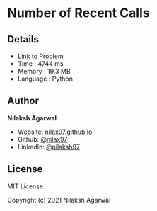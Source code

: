 # Number of Recent Calls


## Details

* [Link to Problem](https://leetcode.com/problems/number-of-recent-calls/)
* Time : 4744 ms
* Memory : 19.3 MB
* Language : Python

## Author

**Nilaksh Agarwal**

* Website: [nilax97.github.io](https://nilax97.github.io/)
* Github: [@nilax97](https://github.com/nilax97)
* LinkedIn: [@nilaksh97](https://linkedin.com/in/nilaksh97)

## License

MIT License

Copyright (c) 2021 Nilaksh Agarwal

